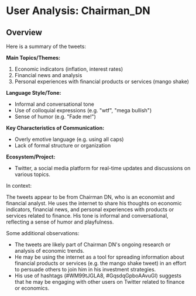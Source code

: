 # User Analysis: Chairman_DN

## Overview

Here is a summary of the tweets:

**Main Topics/Themes:**

1. Economic indicators (inflation, interest rates)
2. Financial news and analysis
3. Personal experiences with financial products or services (mango shake)

**Language Style/Tone:**

* Informal and conversational tone
* Use of colloquial expressions (e.g. "wtf", "mega bullish")
* Sense of humor (e.g. "Fade me!")

**Key Characteristics of Communication:**

* Overly emotive language (e.g. using all caps)
* Lack of formal structure or organization

**Ecosystem/Project:**

* Twitter, a social media platform for real-time updates and discussions on various topics.

In context:

The tweets appear to be from Chairman DN, who is an economist and financial analyst. He uses the internet to share his thoughts on economic indicators, financial news, and personal experiences with products or services related to finance. His tone is informal and conversational, reflecting a sense of humor and playfulness.

Some additional observations:

* The tweets are likely part of Chairman DN's ongoing research or analysis of economic trends.
* He may be using the internet as a tool for spreading information about financial products or services (e.g. the mango shake tweet) in an effort to persuade others to join him in his investment strategies.
* His use of hashtags (#WM99tJGLA8, #GqsdqGpboAAvuGl) suggests that he may be engaging with other users on Twitter related to finance or economics.